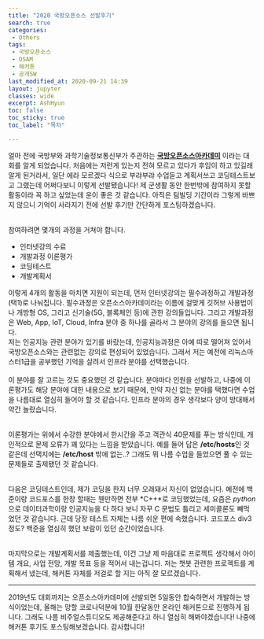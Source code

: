 ```yaml
---
title: "2020 국방오픈소스 선발후기"
search: true
categories:
 - Others
tags:
 - 국방오픈소스
 - OSAM
 - 해커톤
 - 공개SW
last_modified_at: 2020-09-21 14:39
layout: jupyter
classes: wide
excerpt: AshHyun
toc: false
toc_sticky: true
toc_label: "목차"

---
```

얼마 전에 국방부와 과학기술정보통신부가 주관하는 __[국방오픈소스아카데미](https://osam.kr)__ 이라는 대회를 알게 되었습니다. 처음에는 저런게 있는지 전혀 모르고 있다가 후임이 하고 있길래 알게 된거라서, 일단 에라 모르겠다 식으로 부랴부랴 수업듣고 계획서쓰고 코딩테스트보고 그랬는데 어쩌다보니 이렇게 선발됐습니다! 제 군생활 동안 한번밖에 참여하지 못할 활동이라 꼭 하고 싶었는데 운이 좋은 것 같습니다. 아직은 팀빌딩 기간이라 그렇게 바쁘지 않으니 기억이 사라지기 전에 선발 후기만 간단하게 포스팅하겠습니다.<br><br>

참여하려면 몇개의 과정을 거쳐야 합니다.

- 인터넷강의 수료
- 개발과정 이론평가
- 코딩테스트
- 개발계획서

이렇게 4개의 활동을 마치면 지원이 되는데, 먼저 인터넷강의는 필수과정하고 개발과정(택1)로 나눠집니다. 필수과정은 오픈소스아카데미라는 이름에 걸맞게 깃허브 사용법이나 개방형 OS, 그리고 신기술(5G, 블록체인 등)에 관한 강의들입니다. 그리고 개발과정은 Web, App, IoT, Cloud, Infra 분야 중 하나를 골라서 그 분야의 강의를 들으면 됩니다. <br>
저는 인공지능 관련 분야가 있기를 바랐는데, 인공지능과정은 아예 따로 떨어져 있어서 국방오픈소스와는 관련없는 강의로 편성되어 있었습니다. 그래서 저는 예전에 리눅스마스터1급을 공부했던 기억을 살려서 인프라 분야를 선택했습니다.
<br><br>
이 분야를 잘 고르는 것도 중요했던 것 같습니다. 분야마다 인원을 선발하고, 나중에 이론평가도 해당 분야에 대한 내용으로 보기 때문에, 만약 자신 없는 분야를 택했다면 수업을 나름대로 열심히 들어야 할 것 같습니다. 인프라 분야의 경우 생각보다 양이 방대해서 약간 놀랐습니다.<br><br>

이론평가는 위에서 수강한 분야에서 한시간을 주고 객관식 40문제를 푸는 방식인데, 개인적으로 문제 오류가 꽤 있다는 느낌을 받았습니다. 예를 들어 답은 **/etc/hosts**인 것 같은데 선택지에는 **/etc/host** 밖에 없는..? 그래도 뭐 나름 수업을 들었으면 풀 수 있는 문제들로 출제됐던 것 같습니다.<br><br>

다음은 코딩테스트인데, 제가 코딩을 한지 너무 오래돼서 자신이 없었습니다. 예전에 백준이랑 코드포스를 한창 할때는 웬만하면 전부 *C++*로 코딩했었는데, 요즘은 *python*으로 데이터과학이랑 인공지능을 다 하다 보니 자꾸 C 문법도 틀리고 세미콜론도 빼먹었던 것 같습니다. 근데 당장 테스트 자체는 나름 쉬운 편에 속했습니다. 코드포스 div3 정도? 백준을 열심히 했던 보람이 있던 순간이었습니다. <br><br>

마지막으로는 개발계획서를 제출했는데, 이건 그냥 제 마음대로 프로젝트 생각해서 아이템 개요, 사업 전망, 개발 목표 등을 적어서 내는겁니다. 저는 챗봇 관련한 프로젝트를 계획해서 냈는데, 해커톤 자체를 저걸로 할 지는 아직 잘 모르겠습니다.

---

2019년도 대회까지는 오픈소스아카데미에 선발되면 5일동안 합숙하면서 개발하는 방식이었는데, 올해는 망할 코로나덕분에 10월 한달동안 온라인 해커톤으로 진행하게 됩니다. 그래도 나름 비주얼스튜디오도 제공해준다고 하니 열심히 해봐야겠습니다! 나중에 해커톤 후기도 포스팅해보겠습니다. 감사합니다!

<div class="prompt input_prompt">
</div>

